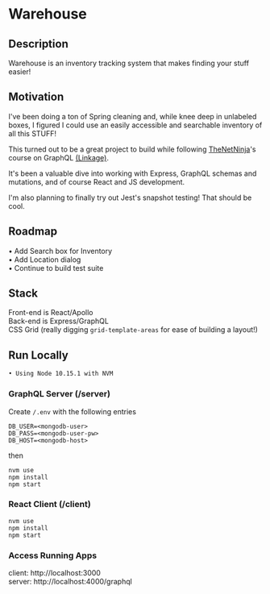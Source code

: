 # Warehouse

## Description
Warehouse is an inventory tracking system that makes finding your stuff easier!

## Motivation
I've been doing a ton of Spring cleaning and, while knee deep in unlabeled boxes, I figured I could use an easily accessible and searchable inventory of all this STUFF!  

This turned out to be a great project to build while following [TheNetNinja](https://www.youtube.com/TheNetNinja)'s course on GraphQL [(Linkage)](https://www.youtube.com/watch?v=ed8SzALpx1Q).  

It's been a valuable dive into working with Express, GraphQL schemas and mutations, and of course React and JS development.  

I'm also planning to finally try out Jest's snapshot testing! That should be cool. 

## Roadmap
• Add Search box for Inventory  
• Add Location dialog  
• Continue to build test suite

## Stack
Front-end is React/Apollo  
Back-end is Express/GraphQL  
CSS Grid (really digging `grid-template-areas` for ease of building a layout!)  

## Run Locally
```
• Using Node 10.15.1 with NVM
```  

### GraphQL Server (/server)

Create `/.env` with the following entries
```
DB_USER=<mongodb-user>
DB_PASS=<mongodb-user-pw>
DB_HOST=<mongodb-host>
```  
then   
```
nvm use
npm install
npm start
```  

### React Client (/client)
```
nvm use
npm install
npm start
```

### Access Running Apps
client: http://localhost:3000  
server: http://localhost:4000/graphql  


